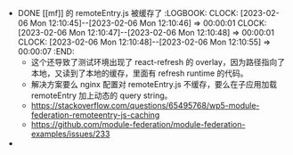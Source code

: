 - DONE [[mf]] 的 remoteEntry.js 被缓存了
  :LOGBOOK:
  CLOCK: [2023-02-06 Mon 12:10:45]--[2023-02-06 Mon 12:10:46] =>  00:00:01
  CLOCK: [2023-02-06 Mon 12:10:47]--[2023-02-06 Mon 12:10:48] =>  00:00:01
  CLOCK: [2023-02-06 Mon 12:10:48]--[2023-02-06 Mon 12:10:55] =>  00:00:07
  :END:
	- 这个还导致了测试环境出现了 react-refresh 的 overlay，因为路径指向了本地，又读到了本地的缓存，里面有 refresh runtime 的代码。
	- 解决方案要么 nginx 配置对 remoteEntry.js 不缓存，要么在子应用加载 remoteEntry 加上动态的 query string。
	- https://stackoverflow.com/questions/65495768/wp5-module-federation-remoteentry-js-caching
	- https://github.com/module-federation/module-federation-examples/issues/233
-